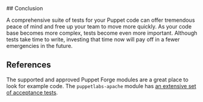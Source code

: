 <link rel="stylesheet" href="/static/selfpaced/selfpaced.css" markdown="1">
<script src="https://try.puppet.com/js/selfpaced.js" markdown="1"></script>

<div markdown="1">
<!-- Primary Text of the lesson -->
<!-------------------------------->
## Conclusion

A comprehensive suite of tests for your Puppet code can offer tremendous peace of mind and free up your team to move more quickly. As your code base becomes more complex, tests become even more important. Although tests take time to write, investing that time now will pay off in a fewer emergencies in the future.

## References

The supported and approved Puppet Forge modules are a great place to look for example code. The `puppetlabs-apache` module has [an extensive set of acceptance tests](https://github.com/puppetlabs/puppetlabs-apache/tree/master/spec/acceptance).

<!-- End of primary test of the lesson -->
</div>
